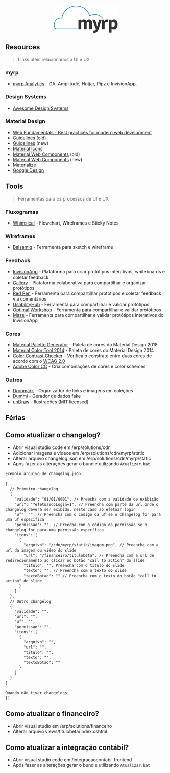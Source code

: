 <p align="center">
  <img width="200" src="./assets/img/logo.png" alt="Logo do myrp">
  <br>
</p>

## Resources
> Links úteis relacionados à UI e UX

### myrp
- [myrp Analytics](https://github.com/myrp/myrp.home/blob/master/Documentation/analytics.md#myrp-analytics) - GA, Amplitude, Hotjar, Pipz e InvisionApp.

### Design Systems
- [Awesome Design Systems](https://github.com/alexpate/awesome-design-systems)

### Material Design
- [Web Fundamentals - Best practices for modern web development](https://developers.google.com/web/fundamentals/design-and-ux/ux-basics/)
- [Guidelines](https://material.io/archive/guidelines/) (old)
- [Guidelines](https://material.io/design) (new)
- [Material Icons](https://material.io/icons/)
- [Material Web Components](https://material-components-web.appspot.com/) (old) 
- [Material Web Components](https://material-components.github.io/material-components-web-catalog) (new)
- [Materialize](http://materializecss.com/)
- [Google Design](https://medium.com/google-design)

## Tools
> Ferramentas para os processos de UI e UX

### Fluxogramas
- [Whimsical](https://whimsical.co) - Flowchart, Wireframes e Sticky Notes

### Wireframes
- [Balsamiq](https://balsamiq.com) - Ferramenta para sketch e wireframe

### Feedback
- [InvisionApp](http://invisionapp.com) - Plataforma para criar protótipos interativos, whiteboards e coletar feedback
- [Gallery](https://gallery.io) - Plataforma colaborativa para compartilhar e organizar protótipos
- [Red Pen](https://redpen.io) - Ferramenta para compartilhar protótipos e coletar feedback via comentários
- [UsabilityHub](https://usabilityhub.com) - Ferramenta para compartilhar e validar protótipos
- [Optimal Workshop](https://www.optimalworkshop.com) - Ferramenta para compartilhar e validar protótipos
- [Maze](https://maze.design) - Ferramenta para compartilhar e validar protótipos interativos do InvisionApp

### Cores
- [Material Palette Generator](https://material.io/design/color/the-color-system.html#tools-for-picking-colors) - Paleta de cores do Material Design 2018
- [Material Color Tool 2014](https://material.io/tools/color) - Paleta de cores do Material Design 2014
- [Color Contrast Checker](https://webaim.org/resources/contrastchecker/) - Verifica o constrate entre duas cores de acordo com o [WCAG 2.0](https://www.w3.org/TR/WCAG20/)
- [Adobe Color CC](https://color.adobe.com/pt/create/color-wheel/) - Cria combinações de cores e color schemes

### Outros
- [Dropmark](http://dropmark.com) - Organizador de links e imagens em coleções
- [Dummi](http://dummi.io/) - Gerador de dados fake
- [unDraw](https://undraw.co/illustrations) - Ilustrações (MIT licensed)

## Férias

## Como atualizar o changelog?
- Abrir visual studio code em /erp/solutions/cdn
- Adicionar imagens e videos em /erp/solutions/cdn/myrp/static
- Alterar arquivo changelog.json em /erp/solutions/cdn/myrp/static
- Após fazer as alterações gerar o bundle utilizando `Atualizar.bat`

```
Exemplo arquivo de changelog.json:

[
  // Primeiro changelog
  {
    "validade": "01/01/0001", // Preecha com a validade de exibição
    "url": "?efetuandoLogin=1", // Preencha com parte da url onde o changelog deverá ser exibido, neste caso ao efetuar login
    "uf": "", // Preencha com o código da uf se o changelog for para uma uf específica
    "permissao": "", // Preecha com o código da permissão se o changelog for para uma permissão específica
    "itens": [
      {
        "arquivo": "/cdn/myrp/static/imagem.png", // Preencha com a url da imagem ou video do slide
        "url": "/financeiro/titulobeta", // Preencha com a url de redirecionamento ao clicar no botão "call to action" do slide
        "titulo": "", Preencha com o título do slide
        "texto": "", // Preencha com o texto do slide
        "textoBotao": "" // Preencha com o texto do botão "call to action" do slide
      }
    ]
  },
  // Outro changelog
  {
    "validade": "",
    "url": "",
    "uf": "",
    "permissao": "",
    "itens": [
      {
        "arquivo": "",
        "url": "",
        "titulo": "",
        "texto": "",
        "textoBotao": ""
      }
    ]
  }
]

Quando não tiver changelogs:
[]
```

## Como atualizar o financeiro?

- Abrir visual studio em /erp/solutions/financeiro
- Alterar arquivo views/titulobeta/index.cshtml

## Como atualizar a integração contábil?

- Abrir visual studio code em /integracaocontabil.frontend
- Após fazer as alterações gerar o bundle utilizando `Atualizar.bat`
